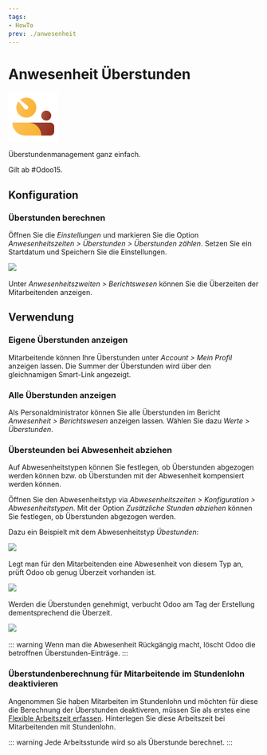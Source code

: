 ```yaml
---
tags:
- HowTo
prev: ./anwesenheit
---
```


# Anwesenheit Überstunden
![icons_odoo_hr_attendance](assets/icons_odoo_hr_attendance.png)

Überstundenmanagement ganz einfach.

Gilt ab #Odoo15.

## Konfiguration

### Überstunden berechnen

Öffnen Sie die *Einstellungen* und markieren Sie die Option *Anwesenheitszeiten > Überstunden > Überstunden zählen*. Setzen Sie ein Startdatum und Speichern Sie die Einstellungen.

![](assets/Anwesenheitszeiten%20Überstunden.png)

Unter *Anwesenheitszweiten > Berichtswesen* können Sie die Überzeiten der Mitarbeitenden anzeigen.

## Verwendung

### Eigene Überstunden anzeigen

Mitarbeitende können Ihre Überstunden unter *Account > Mein Profil* anzeigen lassen. Die Summer der Überstunden wird über den gleichnamigen Smart-Link angezeigt.

### Alle Überstunden anzeigen

Als Personaldministrator können Sie alle Überstunden im Bericht *Anwesenheit > Berichtswesen* anzeigen lassen. Wählen Sie dazu *Werte > Überstunden*.

### Übersteunden bei Abwesenheit abziehen

Auf Abwesenheitstypen können Sie festlegen, ob Überstunden abgezogen werden können bzw. ob Überstunden mit der Abwesenheit kompensiert werden können.

Öffnen Sie den Abwesenheitstyp via *Abwesenheitszeiten > Konfiguration > Abwesenheitstypen*. Mit der Option *Zusätzliche Stunden abziehen* können Sie festlegen, ob Überstunden abgezogen werden.

Dazu ein Beispielt mit dem Abwesenheitstyp *Übestunden*:

![](assets/Anwesenheitszeiten%20Überstunden%20Abwesenheitstyp.png)

Legt man für den Mitarbeitenden eine Abwesenheit von diesem Typ an, prüft Odoo ob genug Überzeit vorhanden ist.

![](assets/Anwesenheitszeiten%20Überstunden%20Abwesenheit.png)

Werden die Überstunden genehmigt, verbucht Odoo am Tag der Erstellung dementsprechend die Überzeit.

![](assets/Anwesenheitszeiten%20Überstunden%20kompensiert.png)

::: warning
Wenn man die Abwesenheit Rückgängig macht, löscht Odoo die betroffnen Überstunden-Einträge.
:::

### Überstundenberechnung für Mitarbeitende im Stundenlohn deaktivieren

Angenommen Sie haben Mitarbeiten im Stundenlohn und möchten für diese die Berechnung der Überstunden deaktiveren, müssen Sie als erstes eine [Flexible Arbeitszeit erfassen](Personal.md#Flexible%20Arbeitszeit%20erfassen). Hinterlegen Sie diese Arbeitszeit bei Mitarbeitenden mit Stundenlohn.

::: warning
Jede Arbeitsstunde wird so als Überstunde berechnet.
:::